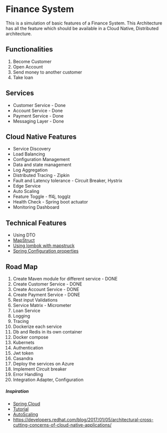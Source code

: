 # Finance System

This is a simulation of basic features of a Finance System.
This Architecture has all the feature which should be available in a Cloud Native, Distributed architecture. 

## Functionalities
1. Become Customer
2. Open Account
3. Send money to another customer
4. Take loan

## Services
* Customer Service - Done
* Account Service - Done
* Payment Service - Done
* Messaging Layer - Done

## Cloud Native Features
* Service Discovery
* Load Balancing
* Configuration Management
* Data and state management
* Log Aggregation
* Distributed Tracing - Zipkin
* Fault and Latency tolerance - Circuit Breaker, Hystrix
* Edge Service
* Auto Scaling
* Feature Toggle - ff4j, togglz
* Health Check - Spring boot actuator
* Monitoring Dashboard

## Technical Features
* Using DTO
* [MapStruct](https://www.baeldung.com/mapstruct)
* [Using lombok with mapstruck](https://stackoverflow.com/questions/47676369/mapstruct-and-lombok-not-working-togather)
* [Spring Configuration properties](https://www.baeldung.com/configuration-properties-in-spring-boot)

## Road Map
1. Create Maven module for different service - DONE
2. Create Customer Service - DONE
3. Create Account Service - DONE
4. Create Payment Service - DONE
5. Rest input Validations
6. Service Matrix - Micrometer
7. Loan Service
8. Logging
9. Tracing
10. Dockerize each service
11. Db and Redis in its own container
12. Docker compose
13. Kubernets
14. Authentication
15. Jwt token
16. Casandra
17. Deploy the services on Azure
18. Implement Circuit breaker
19. Error Handling
20. Integration Adapter, Configuration


##### Inspiration
* [Spring Cloud](http://spring.io/projects/spring-cloud)
* [Tutorial](https://www.devglan.com/spring-cloud/spring-cloud-tutorial)
* [AutoScaling](https://dzone.com/articles/spring-boot-autoscaler)
* https://developers.redhat.com/blog/2017/01/05/architectural-cross-cutting-concerns-of-cloud-native-applications/

